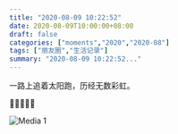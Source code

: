```yaml
---
title: "2020-08-09 10:22:52"
date: 2020-08-09T10:00:00+08:00
draft: false
categories: ["moments","2020","2020-08"]
tags: ["朋友圈","生活记录"]
summary: "2020-08-09 10:22:52..."
---
```


一路上追着太阳跑，历经无数彩虹。

🌈🌈🌈🌈🌈

![Media 1](/Moments/photos/2020-08-09/202008091022520.jpg)

